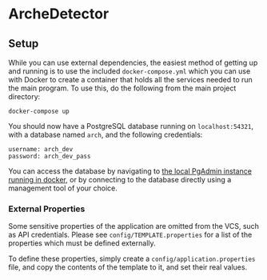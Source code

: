 # ArcheDetector

## Setup
While you can use external dependencies, the easiest method of getting up and running is to use the included `docker-compose.yml` which you can use with Docker to create a container that holds all the services needed to run the main program. To use this, do the following from the main project directory:

```
docker-compose up
```

You should now have a PostgreSQL database running on `localhost:54321`, with a database named `arch`, and the following credentials:
```
username: arch_dev
password: arch_dev_pass
```

You can access the database by navigating to [the local PgAdmin instance running in docker](http://localhost:5050), or by connecting to the database directly using a management tool of your choice.

### External Properties
Some sensitive properties of the application are omitted from the VCS, such as API credentials. Please see `config/TEMPLATE.properties` for a list of the properties which must be defined externally.

To define these properties, simply create a `config/application.properties` file, and copy the contents of the template to it, and set their real values.

